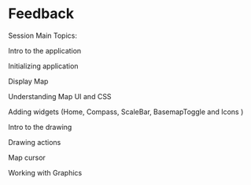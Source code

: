 # Feedback
Session Main Topics: 

Intro to the application

Initializing application

Display Map

Understanding Map UI and CSS

Adding widgets (Home, Compass, ScaleBar, BasemapToggle and Icons )

Intro to the drawing 

Drawing actions

Map cursor

Working with Graphics
